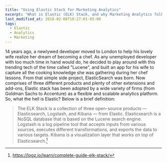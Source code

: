 ```yaml
---
title: "Using Elastic Stack for Marketing Analytics"
excerpt: "What is Elastic (ELK) Stack, and why Marketing Analytics folks to use it for real-time insights."
last_modified_at: 2018-02-08T10:27:01-05:00
tags: 
  - Elastic
  - Analytics
  - Marketing
---
```


14 years ago, a newlywed developer moved to London to help his lovely wife realize her dream of becoming a chef. As any unemployed developer with too much time in hand would do, he decided to play around with this trending tech of the time called "Lucene", and built an app for his wife to capture all the cooking knowledge she was gathering during her chef lessons. From that simple side project, ElasticSearch was born. Now comprises of three different products and plenty of other extensions and add-ons, Elastic stack has been adopted by a wide variety of firms (from Goldman Sachs to Accenture) as a flexible and scalable analytics platform. So, what the hell is Elastic? Below is a brief definition:

>The ELK Stack is a collection of three open-source products — Elasticsearch, Logstash, and Kibana — from Elastic. Elasticsearch is a NoSQL database that is based on the Lucene search engine. Logstash is a log pipeline tool that accepts inputs from various sources, executes different transformations, and exports the data to various targets. Kibana is a visualization layer that works on top of Elasticsearch.[^1]

[^1]: <https://logz.io/learn/complete-guide-elk-stack/>
